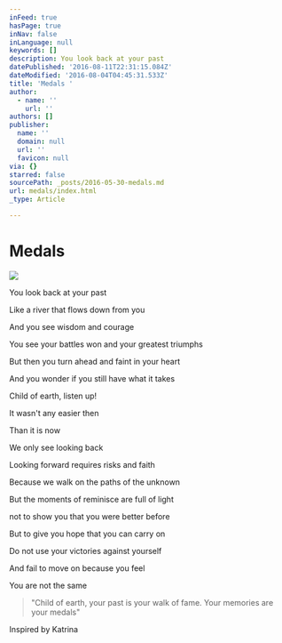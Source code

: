 ```yaml
---
inFeed: true
hasPage: true
inNav: false
inLanguage: null
keywords: []
description: You look back at your past
datePublished: '2016-08-11T22:31:15.084Z'
dateModified: '2016-08-04T04:45:31.533Z'
title: 'Medals '
author:
  - name: ''
    url: ''
authors: []
publisher:
  name: ''
  domain: null
  url: ''
  favicon: null
via: {}
starred: false
sourcePath: _posts/2016-05-30-medals.md
url: medals/index.html
_type: Article

---
```

# Medals
![](https://the-grid-user-content.s3-us-west-2.amazonaws.com/94ce2897-4843-4aea-b37d-10046ad877a5.jpg)

You look back at your past

Like a river that flows down from you

And you see wisdom and courage

You see your battles won and your greatest triumphs

But then you turn ahead and faint in your heart

And you wonder if you still have what it takes

Child of
earth, listen up!

It wasn't any easier then

Than it is now

We only see looking back

Looking forward requires risks and faith

Because we walk on the paths of the unknown

But the
moments of reminisce are full of light

not to show you that you were better before

But to give you hope that you can carry on

Do not use your victories against yourself

And fail to move on because you feel 

You are not the same

> "Child of
> earth, your past is your walk of fame. Your
> memories are your medals"

Inspired by Katrina